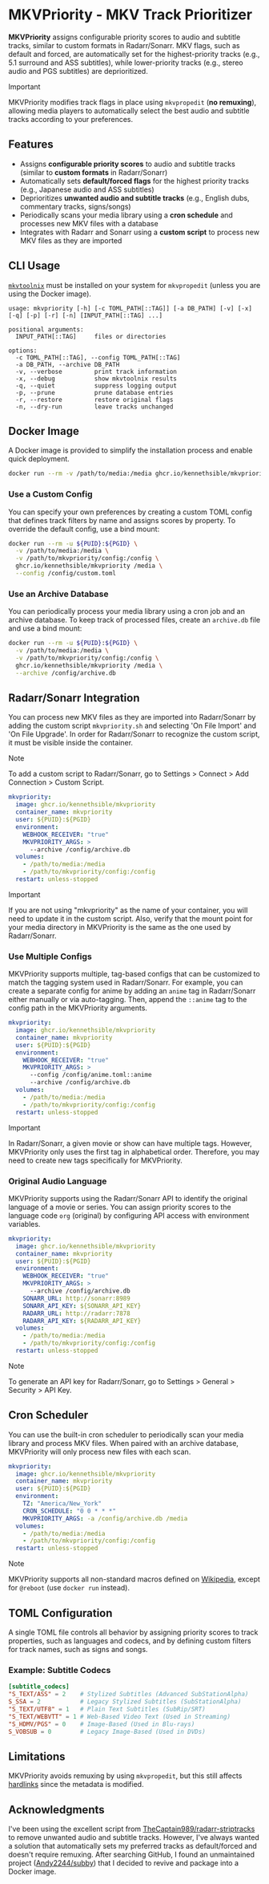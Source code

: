 # MKVPriority - MKV Track Prioritizer

**MKVPriority** assigns configurable priority scores to audio and subtitle tracks, similar to custom formats in Radarr/Sonarr. MKV flags, such as default and forced, are automatically set for the highest-priority tracks (e.g., 5.1 surround and ASS subtitles), while lower-priority tracks (e.g., stereo audio and PGS subtitles) are deprioritized.

> [!IMPORTANT]
> MKVPriority modifies track flags in place using `mkvpropedit` (**no remuxing**), allowing media players to automatically select the best audio and subtitle tracks according to your preferences.

## Features

- Assigns **configurable priority scores** to audio and subtitle tracks (similar to **custom formats** in Radarr/Sonarr)
- Automatically sets **default/forced flags** for the highest priority tracks (e.g., Japanese audio and ASS subtitles)
- Deprioritizes **unwanted audio and subtitle tracks** (e.g., English dubs, commentary tracks, signs/songs)
- Periodically scans your media library using a **cron schedule** and processes new MKV files with a database
- Integrates with Radarr and Sonarr using a **custom script** to process new MKV files as they are imported

## CLI Usage

[`mkvtoolnix`](https://mkvtoolnix.download/) must be installed on your system for `mkvpropedit` (unless you are using the Docker image).

```text
usage: mkvpriority [-h] [-c TOML_PATH[::TAG]] [-a DB_PATH] [-v] [-x] [-q] [-p] [-r] [-n] [INPUT_PATH[::TAG] ...]

positional arguments:
  INPUT_PATH[::TAG]     files or directories

options:
  -c TOML_PATH[::TAG], --config TOML_PATH[::TAG]
  -a DB_PATH, --archive DB_PATH
  -v, --verbose         print track information
  -x, --debug           show mkvtoolnix results
  -q, --quiet           suppress logging output
  -p, --prune           prune database entries
  -r, --restore         restore original flags
  -n, --dry-run         leave tracks unchanged
```

## Docker Image

A Docker image is provided to simplify the installation process and enable quick deployment.

```bash
docker run --rm -v /path/to/media:/media ghcr.io/kennethsible/mkvpriority /media
```

### Use a Custom Config

You can specify your own preferences by creating a custom TOML config that defines track filters by name and assigns scores by property. To override the default config, use a bind mount:

```bash
docker run --rm -u ${PUID}:${PGID} \
  -v /path/to/media:/media \
  -v /path/to/mkvpriority/config:/config \
  ghcr.io/kennethsible/mkvpriority /media \
  --config /config/custom.toml
```

### Use an Archive Database

You can periodically process your media library using a cron job and an archive database. To keep track of processed files, create an `archive.db` file and use a bind mount:

```bash
docker run --rm -u ${PUID}:${PGID} \
  -v /path/to/media:/media \
  -v /path/to/mkvpriority/config:/config \
  ghcr.io/kennethsible/mkvpriority /media \
  --archive /config/archive.db
```

## Radarr/Sonarr Integration

You can process new MKV files as they are imported into Radarr/Sonarr by adding the custom script `mkvpriority.sh` and selecting 'On File Import' and 'On File Upgrade'. In order for Radarr/Sonarr to recognize the custom script, it must be visible inside the container.

> [!NOTE]
> To add a custom script to Radarr/Sonarr, go to Settings > Connect > Add Connection > Custom Script.

```yaml
mkvpriority:
  image: ghcr.io/kennethsible/mkvpriority
  container_name: mkvpriority
  user: ${PUID}:${PGID}
  environment:
    WEBHOOK_RECEIVER: "true"
    MKVPRIORITY_ARGS: >
      --archive /config/archive.db
  volumes:
    - /path/to/media:/media
    - /path/to/mkvpriority/config:/config
  restart: unless-stopped
```

> [!IMPORTANT]
> If you are not using "mkvpriority" as the name of your container, you will need to update it in the custom script.
> Also, verify that the mount point for your media directory in MKVPriority is the same as the one used by Radarr/Sonarr.

### Use Multiple Configs

MKVPriority supports multiple, tag-based configs that can be customized to match the tagging system used in Radarr/Sonarr. For example, you can create a separate config for anime by adding an `anime` tag in Radarr/Sonarr either manually or via auto-tagging. Then, append the `::anime` tag to the config path in the MKVPriority arguments.

```yaml
mkvpriority:
  image: ghcr.io/kennethsible/mkvpriority
  container_name: mkvpriority
  user: ${PUID}:${PGID}
  environment:
    WEBHOOK_RECEIVER: "true"
    MKVPRIORITY_ARGS: >
      --config /config/anime.toml::anime
      --archive /config/archive.db
  volumes:
    - /path/to/media:/media
    - /path/to/mkvpriority/config:/config
  restart: unless-stopped
```

> [!IMPORTANT]
> In Radarr/Sonarr, a given movie or show can have multiple tags. However, MKVPriority only uses the first tag in alphabetical order. Therefore, you may need to create new tags specifically for MKVPriority.

### Original Audio Language

MKVPriority supports using the Radarr/Sonarr API to identify the original language of a movie or series. You can assign priority scores to the language code `org` (original) by configuring API access with environment variables.

```yaml
mkvpriority:
  image: ghcr.io/kennethsible/mkvpriority
  container_name: mkvpriority
  user: ${PUID}:${PGID}
  environment:
    WEBHOOK_RECEIVER: "true"
    MKVPRIORITY_ARGS: >
      --archive /config/archive.db
    SONARR_URL: http://sonarr:8989
    SONARR_API_KEY: ${SONARR_API_KEY}
    RADARR_URL: http://radarr:7878
    RADARR_API_KEY: ${RADARR_API_KEY}
  volumes:
    - /path/to/media:/media
    - /path/to/mkvpriority/config:/config
  restart: unless-stopped
```

> [!NOTE]
> To generate an API key for Radarr/Sonarr, go to Settings > General > Security > API Key.

## Cron Scheduler

You can use the built-in cron scheduler to periodically scan your media library and process MKV files. When paired with an archive database, MKVPriority will only process new files with each scan.

```yaml
mkvpriority:
  image: ghcr.io/kennethsible/mkvpriority
  container_name: mkvpriority
  user: ${PUID}:${PGID}
  environment:
    TZ: "America/New_York"
    CRON_SCHEDULE: "0 0 * * *"
    MKVPRIORITY_ARGS: -a /config/archive.db /media
  volumes:
    - /path/to/media:/media
    - /path/to/mkvpriority/config:/config
  restart: unless-stopped
```

> [!NOTE]
> MKVPriority supports all non-standard macros defined on [Wikipedia](https://en.wikipedia.org/wiki/Cron#Overview), except for `@reboot` (use `docker run` instead).

## TOML Configuration

A single TOML file controls all behavior by assigning priority scores to track properties, such as languages and codecs, and by defining custom filters for track names, such as signs and songs.

### Example: Subtitle Codecs

```toml
[subtitle_codecs]
"S_TEXT/ASS" = 2    # Stylized Subtitles (Advanced SubStationAlpha)
S_SSA = 2           # Legacy Stylized Subtitles (SubStationAlpha)
"S_TEXT/UTF8" = 1   # Plain Text Subtitles (SubRip/SRT)
"S_TEXT/WEBVTT" = 1 # Web-Based Video Text (Used in Streaming)
"S_HDMV/PGS" = 0    # Image-Based (Used in Blu-rays)
S_VOBSUB = 0        # Legacy Image-Based (Used in DVDs)
```

## Limitations

MKVPriority avoids remuxing by using `mkvpropedit`, but this still affects [hardlinks](https://trash-guides.info/File-and-Folder-Structure/Hardlinks-and-Instant-Moves/) since the metadata is modified.

## Acknowledgments

I've been using the excellent script from [TheCaptain989/radarr-striptracks](https://github.com/TheCaptain989/radarr-striptracks) to remove unwanted audio and subtitle tracks. However, I've always wanted a solution that automatically sets my preferred tracks as default/forced and doesn't require remuxing. After searching GitHub, I found an unmaintained project ([Andy2244/subby](https://github.com/Andy2244/subby)) that I decided to revive and package into a Docker image.
